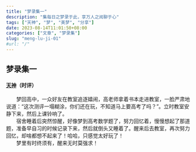 ```yaml
---
title: "梦录集一"
description: "集每日之梦录于此，享万人之阅聊于心"
tags: ["天神", "梦", "美梦", "分享"]
date: 2023-08-14T11:01:50+08:00
categories: ["文章", "梦录集"]
slug: "meng-lu-ji-01"
#url: "/"
---
```


## 梦录集一
#### [天神](/author/tianshen)（时评）

&emsp;&emsp;梦回高中，一众好友在教室追逐嬉闹，高老师拿着书本走进教室，一脸严肃地说道：“这次测评一塌糊涂，你们还在玩，不知道马上要高考了吗？”。立时教室安静下来，然后上课铃响了。  
&emsp;&emsp;宿舍睡着后突然惊醒，好像梦到高考数学题了，努力回忆着，慢慢想起了那道题，准备早自习的时候记录下来，然后就倒头又睡着了。醒来后去教室，再次努力回忆，却啥都想不起来了！哈哈，只感觉太好玩了！  
&emsp;&emsp;梦里有时终须有，醒来无时莫强求！ 